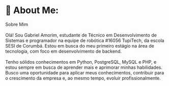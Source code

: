 # 💫 About Me:
Sobre Mim<br><br>Olá! Sou Gabriel Amorim, estudante de Técnico em Desenvolvimento de Sistemas e programador na equipe de robótica #16056 TupiTech, da escola SESI de Corumbá. Estou em busca do meu primeiro estágio na área de tecnologia, com foco em desenvolvimento de backend.<br><br>Tenho sólidos conhecimentos em Python, PostgreSQL, MySQL e PHP, e estou sempre em busca de aprender mais e aprimorar minhas habilidades. Busco uma oportunidade para aplicar meus conhecimentos, contribuir para o crescimento da empresa e, ao mesmo tempo, evoluir profissionalmente.


